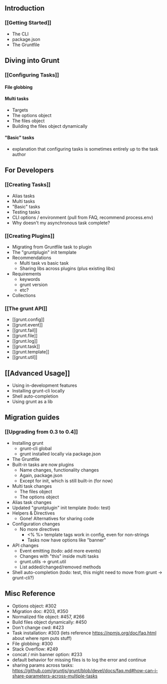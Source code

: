 ## Introduction

### [[Getting Started]]
* The CLI
* package.json
* The Gruntfile


## Diving into Grunt

### [[Configuring Tasks]]
#### File globbing
#### Multi tasks
* Targets
* The options object
* The files object
* Building the files object dynamically

#### "Basic" tasks
* explanation that configuring tasks is sometimes entirely up to the task author


## For Developers

### [[Creating Tasks]]
* Alias tasks
* Multi tasks
* "Basic" tasks
* Testing tasks
* CLI options / environment (pull from FAQ, recommend process.env)
* Why doesn't my asynchronous task complete?

### [[Creating Plugins]]
* Migrating from Gruntfile task to plugin
* The "gruntplugin" init template
* Recommendations
  * Multi task vs basic task
  * Sharing libs across plugins (plus existing libs)
* Requirements
  * keywords
  * grunt version
  * etc?
* Collections

### [[The grunt API]]
* [[grunt.config]]
* [[grunt.event]]
* [[grunt.fail]]
* [[grunt.file]]
* [[grunt.log]]
* [[grunt.task]]
* [[grunt.template]]
* [[grunt.util]]

## [[Advanced Usage]]
* Using in-development features
* Installing grunt-cli locally
* Shell auto-completion
* Using grunt as a lib

## Migration guides

### [[Upgrading from 0.3 to 0.4]]
* Installing grunt
  * grunt-cli global
  * grunt installed locally via package.json
* The Gruntfile
* Built-in tasks are now plugins
  * Name changes, functionality changes
  * Again, package.json
  * Except for init, which is still built-in (for now)
* Multi task changes
  * The files object
  * The options object
* Alias task changes
* Updated "gruntplugin" init template (todo: test)
* Helpers & Directives
  * Gone! Alternatives for sharing code
* Configuration changes
  * No more directives
    * <% %> template tags work in config, even for non-strings
    * Tasks now have options like "banner"
* API changes
  * Event emitting (todo: add more events)
  * Changes with "this" inside multi tasks
  * grunt.utils -> grunt.util
  * List added/changed/removed methods
* Shell auto-completion (todo: test, this might need to move from grunt -> grunt-cli?)


## Misc Reference
* Options object: #302
* Migration doc: #203, #350
* Normalized file object: #457, #266
* Build files object dynamically: #450
* Don't change cwd: #423
* Task installation: #303 (lets reference https://npmjs.org/doc/faq.html about where npm puts stuff)
* File globbing: #300
* Stack Overflow: #249
* concat / min banner option: #233
* default behavior for missing files is to log the error and continue
* sharing params across tasks: https://github.com/gruntjs/grunt/blob/devel/docs/faq.md#how-can-i-share-parameters-across-multiple-tasks